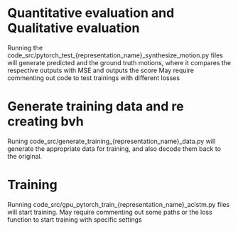 # Quantitative evaluation and Qualitative evaluation
Running the code_src/pytorch_test_{representation_name}_synthesize_motion.py files will generate predicted and the ground truth motions, where it compares the respective outputs with MSE and outputs the score
May require commenting out code to test trainings with different losses

# Generate training data and re creating bvh

Runing code_src/generate_training_{representation_name}_data.py will generate the appropriate data for training, and also decode them back to the original.


# Training
Running code_src/gpu_pytorch_train_{representation_name}_aclstm.py files will start training. May require commenting out some paths or the loss function to start training with specific settings
